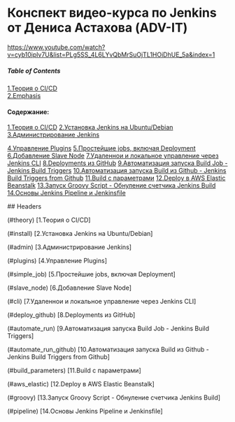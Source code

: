 # Конспект видео-курса по Jenkins от Дениса Астахова (ADV-IT)

https://www.youtube.com/watch?v=cyb10iplv7U&list=PLg5SS_4L6LYvQbMrSuOjTL1HOiDhUE_5a&index=1


##### Table of Contents  
[1.Теория о CI/CD](#headers)  
[2.Emphasis](#emphasis)

#### Содержание:

[1.Теория о CI/CD](#theory)
[2.Установка Jenkins на Ubuntu/Debian](#install) 
[3.Администрирование Jenkins](#admin)

[4.Управление Plugins](#plugins)
[5.Простейшие jobs, включая Deployment](#simple_job)
[6.Добавление Slave Node](#slave_node)
[7.Удаленнои и локальное управление через Jenkins CLI](#cli)
[8.Deployments из GitHub](#deploy_github)
[9.Автоматизация запуска Build Job - Jenkins Build Triggers](#automate_run)
[10.Автоматизация запуска Build из Github - Jenkins Build Triggers from Github](#automate_run_github)
[11.Build с параметрами](#build_parameters)
[12.Deploy в AWS Elastic Beanstalk](#aws_elastic)
[13.Запуск Groovy Script - Обнуление счетчика Jenkins Build](#groovy)
[14.Основы Jenkins Pipeline и Jenkinsfile](#pipeline)

<a name="headers"/>
## Headers

(#theory)
[1.Теория о CI/CD] 

(#install) 
[2.Установка Jenkins на Ubuntu/Debian]

(#admin)
[3.Администрирование Jenkins]

(#plugins)
[4.Управление Plugins]

(#simple_job)
[5.Простейшие jobs, включая Deployment]

(#slave_node)
[6.Добавление Slave Node]

(#cli)
[7.Удаленнои и локальное управление через Jenkins CLI]

(#deploy_github)
[8.Deployments из GitHub]

(#automate_run)
[9.Автоматизация запуска Build Job - Jenkins Build Triggers]

(#automate_run_github)
[10.Автоматизация запуска Build из Github - Jenkins Build Triggers from Github]

(#build_parameters)
[11.Build с параметрами]

(#aws_elastic)
[12.Deploy в AWS Elastic Beanstalk]

(#groovy)
[13.Запуск Groovy Script - Обнуление счетчика Jenkins Build]

(#pipeline)
[14.Основы Jenkins Pipeline и Jenkinsfile]



  

